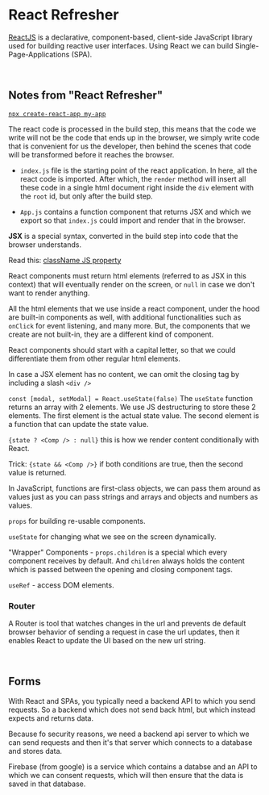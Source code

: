 # React Refresher

[ReactJS](https://react.dev/) is a declarative, component-based, client-side JavaScript library used for building reactive user interfaces. Using React we can build Single-Page-Applications (SPA).

<br>

## Notes from "React Refresher"

[`npx create-react-app my-app`](https://create-react-app.dev/)

The react code is processed in the build step, this means that the code we write will not be the code that ends up in the browser, we simply write code that is convenient for us the developer, then behind the scenes that code will be transformed before it reaches the browser.

- `index.js` file is the starting point of the react application. In here, all the react code is imported. After which, the `render` method will insert all these code in a single html document right inside the `div` element with the `root` id, but only after the build step.

- `App.js` contains a function component that returns JSX and which we export so that `index.js` could import and render that in the browser.

**JSX** is a special syntax, converted in the build step into code that the browser understands.

Read this: [className JS property](https://developer.mozilla.org/en-US/docs/Web/API/Element/className)

React components must return html elements (referred to as JSX in this context) that will eventually render on the screen, or `null` in case we don't want to render anything.

All the html elements that we use inside a react component, under the hood are built-in components as well, with additional functionalities such as `onClick` for event listening, and many more. But, the components that we create are not built-in, they are a different kind of component.

React components should start with a capital letter, so that we could differentiate them from other regular html elements.

In case a JSX element has no content, we can omit the closing tag by including a slash `<div />`

`const [modal, setModal] = React.useState(false)` The `useState` function returns an array with 2 elements. We use JS destructuring to store these 2 elements. The first element is the actual state value. The second element is a function that can update the state value.

`{state ? <Comp /> : null}` this is how we render content conditionally with React.

Trick: `{state && <Comp />}` if both conditions are true, then the second value is returned.

In JavaScript, functions are first-class objects, we can pass them around as values just as you can pass strings and arrays and objects and numbers as values.

`props` for building re-usable components.

`useState` for changing what we see on the screen dynamically.

"Wrapper" Components - `props.children` is a special which every component receives by default. And `children` always holds the content which is passed between the opening and closing component tags.

`useRef` - access DOM elements.

### Router

A Router is tool that watches changes in the url and prevents de default browser behavior of sending a request in case the url updates, then it enables React to update the UI based on the new url string.

<br>

## Forms

With React and SPAs, you typically need a backend API to which you send requests. So a backend which does not send back html, but which instead expects and returns data.

Because fo security reasons, we need a backend api server to which we can send requests and then it's that server which connects to a database and stores data.

Firebase (from google) is a service which contains a databse and an API to which we can consent requests, which will then ensure that the data is saved in that database.

